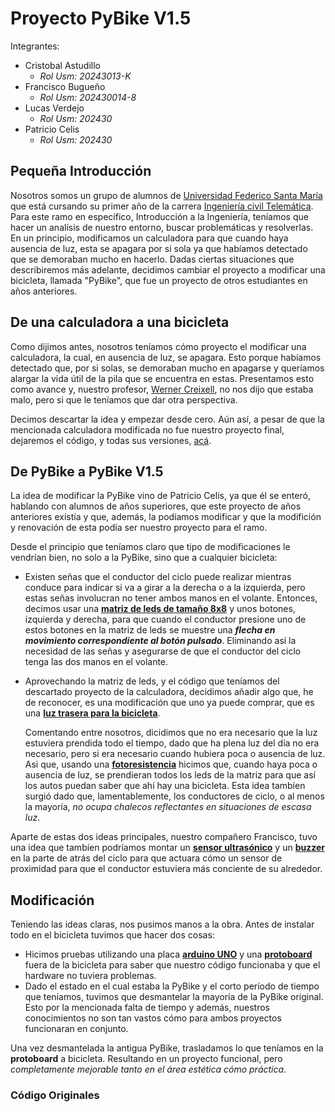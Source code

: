 # Proyecto PyBike V1.5
Integrantes:
- Cristobal Astudillo
  * *Rol Usm: 20243013-K*
- Francisco Bugueño
  * *Rol Usm: 202430014-8*
- Lucas Verdejo
  *  *Rol Usm: 202430*
- Patricio Celis
  * *Rol Usm: 202430*

## Pequeña Introducción
Nosotros somos un grupo de alumnos de [Universidad Federico Santa María](https://usm.cl/) que está cursando su primer año de la carrera [Ingeniería civil Telemática](https://usm.cl/admision/carreras/ingenieria-civil-telematica/).
Para este ramo en específico, Introducción a la Ingeniería, teníamos que hacer un analísis de nuestro entorno, buscar problemáticas y resolverlas. En un principio, modificamos un calculadora para que cuando haya ausencia de luz, esta
se apagara por si sola ya que habíamos detectado que se demoraban mucho en hacerlo. Dadas ciertas situaciones que describiremos más adelante, decidimos cambiar el proyecto a modificar una bicicleta, llamada "PyBike", que fue un proyecto de otros estudiantes en años anteriores. 
## De una calculadora a una bicicleta
Como dijimos antes, nosotros teníamos cómo proyecto el modificar una calculadora, la cual, en ausencia de luz, se apagara. Esto porque habíamos detectado que, por si solas, se demoraban mucho en 
apagarse y queríamos alargar la vida útil de la pila que se encuentra en estas. Presentamos esto como avance y, nuestro profesor, [Werner Creixell](https://www.linkedin.com/in/creixell/?locale=es_ES), no nos dijo que estaba malo, pero si que
le teníamos que dar otra perspectiva.

Decimos descartar la idea y empezar desde cero. Aún así, a pesar de que la mencionada calculadora modificada no fue nuestro proyecto final,
dejaremos el código, y todas sus versiones, [acá](https://github.com/lilcrixx01/Int-a-la-Ing/tree/main/Calculadora).

## De PyBike a PyBike V1.5
La idea de modificar la PyBike vino de Patricio Celis, ya que él se enteró, hablando con alumnos de años superiores, que este proyecto de años anteriores existía y que, además, la podíamos modificar y que la modifición y renovación de esta podía ser nuestro proyecto para el ramo.

Desde el principio que teníamos claro que tipo de modificaciones le vendrían bien, no solo a la PyBike, sino que a cualquier bicicleta:

- Existen señas que el conductor del ciclo puede realizar mientras conduce para indicar si va a girar a la derecha o a la izquierda, pero estas señas involucran no tener ambos manos en el volante. Entonces, decimos usar una [**matriz de leds de tamaño 8x8**](https://afel.cl/producto/matriz-de-leds-8x8-max-7219/) y unos botones, izquierda y derecha, para que cuando el conductor presione uno de estos botones en la matriz de leds se muestre una **_flecha en movimiento correspondiente al botón pulsado_**. Eliminando así la necesidad de las señas y asegurarse de que el conductor del ciclo tenga las dos manos en el volante.

- Aprovechando la matriz de leds, y el código que teníamos del descartado proyecto de la calculadora, decidimos añadir algo que, he de reconocer, es una modificación que uno ya puede comprar, que es una [**luz trasera para la bicicleta**](https://listado.mercadolibre.cl/luz-trasera-bicicleta).

  Comentando entre nosotros, dicidimos que no era necesario que la luz estuviera prendida todo el tiempo, dado que ha plena luz del día no era       necesario, pero si era necesario cuando hubiera poca o ausencia de luz. Asi que, usando una [**fotoresistencia**](https://www.mechatronicstore.cl/fotoresistencia-ldr-5mm/) hicimos que, cuando haya poca o ausencia de luz, se prendieran todos los leds de la       matriz para que así los autos puedan saber que ahí hay una bicicleta. Esta idea tambíen surgió dado que, lamentablemente, los conductores de       ciclo, o al menos la mayoría, *_no ocupa chalecos reflectantes en situaciones de escasa luz_*.

Aparte de estas dos ideas principales, nuestro compañero Francisco, tuvo una idea que tambíen podríamos montar un [**sensor ultrasónico**](https://afel.cl/producto/sensor-de-ultrasonico-hc-sr04/) y un [**buzzer**](https://maxelectronica.cl/prototipo/293-buzzer-zumbador-activo-5-volts.html) en la parte de atrás del ciclo para que actuara cómo un sensor de proximidad para que el conductor estuviera más conciente de su alrededor.

## Modificación

Teniendo las ideas claras, nos pusimos manos a la obra. Antes de instalar todo en el bicicleta tuvimos que hacer dos cosas:

- Hicimos pruebas utilizando una placa [**arduino UNO**](https://arduino.cl/producto/arduino-uno/) y una [**protoboard**](https://arduino.cl/producto/protoboard-de-tamano-completo-830pts-mb-102/) fuera de la bicicleta para saber que nuestro código funcionaba y que el hardware no tuviera problemas.
- Dado el estado en el cual estaba la PyBike y el corto período de tiempo que teníamos, tuvimos que desmantelar la mayoría de la PyBike original. Esto por la mencionada falta de tiempo y además, nuestros conocimientos no son tan vastos cómo para ambos proyectos funcionaran en conjunto.

Una vez desmantelada la antigua PyBike, trasladamos lo que teníamos en la **protoboard** a bicicleta. Resultando en un proyecto funcional, pero *_completamente mejorable tanto en el área estética cómo práctica_*.

### Código Originales


